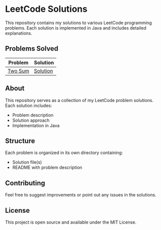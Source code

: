 # LeetCode Solutions

This repository contains my solutions to various LeetCode programming problems. Each solution is implemented in Java and includes detailed explanations.

## Problems Solved

| Problem                                           | Solution                         |
| ------------------------------------------------- | -------------------------------- |
| [Two Sum](https://leetcode.com/problems/two-sum/) | [Solution](TwoSum/Solution.java) |

## About

This repository serves as a collection of my LeetCode problem solutions. Each solution includes:

- Problem description
- Solution approach
- Implementation in Java

## Structure

Each problem is organized in its own directory containing:

- Solution file(s)
- README with problem description

## Contributing

Feel free to suggest improvements or point out any issues in the solutions.

## License

This project is open source and available under the MIT License.
